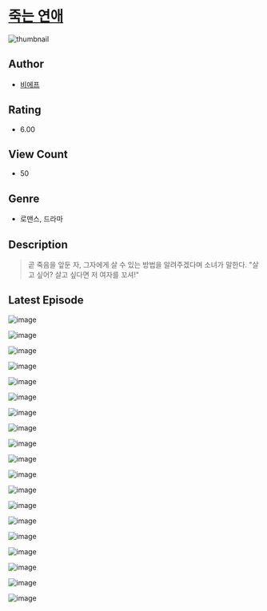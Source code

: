 # [죽는 연애](https://comic.naver.com/challenge/list?titleId=810978)
![thumbnail](https://image-comic.pstatic.net/user_contents_data/challenge_comic/2023/05/25/329170/upload_4135542720103332197_480x623.jpeg)

## Author
- [비에프](https://comic.naver.com/artistTitle?id=329170)

## Rating
- 6.00

## View Count
- 50

## Genre
- 로맨스, 드라마

## Description
> 곧 죽음을 앞둔 자, 그자에게 살 수 있는 방법을 알려주겠다며 소녀가 말한다. "살고 싶어? 살고 싶다면 저 여자를 꼬셔!"


## Latest Episode
![image](https://image-comic.pstatic.net/user_contents_data/challenge_comic/2023/05/25/329170/upload_7378694136886670182.jpeg)

![image](https://image-comic.pstatic.net/user_contents_data/challenge_comic/2023/05/25/329170/upload_7305741730134110772.jpeg)

![image](https://image-comic.pstatic.net/user_contents_data/challenge_comic/2023/05/25/329170/upload_7149518513868126305.jpeg)

![image](https://image-comic.pstatic.net/user_contents_data/challenge_comic/2023/05/25/329170/upload_3906369539380896562.jpeg)

![image](https://image-comic.pstatic.net/user_contents_data/challenge_comic/2023/05/25/329170/upload_7293970156025361204.jpeg)

![image](https://image-comic.pstatic.net/user_contents_data/challenge_comic/2023/05/25/329170/upload_3690760583346676325.jpeg)

![image](https://image-comic.pstatic.net/user_contents_data/challenge_comic/2023/05/25/329170/upload_3616450300433611057.jpeg)

![image](https://image-comic.pstatic.net/user_contents_data/challenge_comic/2023/05/25/329170/upload_7148119939292017721.jpeg)

![image](https://image-comic.pstatic.net/user_contents_data/challenge_comic/2023/05/25/329170/upload_3833751185842648376.jpeg)

![image](https://image-comic.pstatic.net/user_contents_data/challenge_comic/2023/05/25/329170/upload_7147552779465549411.jpeg)

![image](https://image-comic.pstatic.net/user_contents_data/challenge_comic/2023/05/25/329170/upload_3690475822837491257.jpeg)

![image](https://image-comic.pstatic.net/user_contents_data/challenge_comic/2023/05/25/329170/upload_7365747374615388471.jpeg)

![image](https://image-comic.pstatic.net/user_contents_data/challenge_comic/2023/05/25/329170/upload_3847307962262958690.jpeg)

![image](https://image-comic.pstatic.net/user_contents_data/challenge_comic/2023/05/25/329170/upload_3977069017498346337.jpeg)

![image](https://image-comic.pstatic.net/user_contents_data/challenge_comic/2023/05/25/329170/upload_3846972813955457890.jpeg)

![image](https://image-comic.pstatic.net/user_contents_data/challenge_comic/2023/05/25/329170/upload_3775530932822762548.jpeg)

![image](https://image-comic.pstatic.net/user_contents_data/challenge_comic/2023/05/25/329170/upload_7220175531922241843.jpeg)

![image](https://image-comic.pstatic.net/user_contents_data/challenge_comic/2023/05/25/329170/upload_7003997032368060209.jpeg)

![image](https://image-comic.pstatic.net/user_contents_data/challenge_comic/2023/05/25/329170/upload_3774353184000521782.jpeg)
